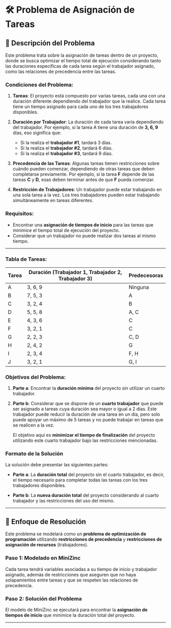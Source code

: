 # 🛠️ Problema de Asignación de Tareas

## 📜 Descripción del Problema

Este problema trata sobre la asignación de tareas dentro de un proyecto, donde se busca optimizar el tiempo total de ejecución considerando tanto las duraciones específicas de cada tarea según el trabajador asignado, como las relaciones de precedencia entre las tareas.

### Condiciones del Problema:

1. **Tareas**: El proyecto está compuesto por varias tareas, cada una con una duración diferente dependiendo del trabajador que la realice. Cada tarea tiene un tiempo asignado para cada uno de los tres trabajadores disponibles.

2. **Duración por Trabajador**: La duración de cada tarea varía dependiendo del trabajador. Por ejemplo, si la tarea A tiene una duración de **3, 6, 9** días, eso significa que:
   - Si la realiza el **trabajador #1**, tardará 3 días.
   - Si la realiza el **trabajador #2**, tardará 6 días.
   - Si la realiza el **trabajador #3**, tardará 9 días.

3. **Precedencia de las Tareas**: Algunas tareas tienen restricciones sobre cuándo pueden comenzar, dependiendo de otras tareas que deben completarse previamente. Por ejemplo, si la tarea **F** depende de las tareas **C** y **D**, esas deben terminar antes de que **F** pueda comenzar.

4. **Restricción de Trabajadores**: Un trabajador puede estar trabajando en una sola tarea a la vez. Los tres trabajadores pueden estar trabajando simultáneamente en tareas diferentes.

### Requisitos:

- Encontrar una **asignación de tiempos de inicio** para las tareas que minimice el tiempo total de ejecución del proyecto.
- Considerar que un trabajador no puede realizar dos tareas al mismo tiempo.

---

### Tabla de Tareas:

| Tarea | Duración (Trabajador 1, Trabajador 2, Trabajador 3) | Predecesoras |
|-------|------------------------------------------------------|--------------|
| A     | 3, 6, 9                                              | Ninguna      |
| B     | 7, 5, 3                                              | A            |
| C     | 3, 2, 4                                              | B            |
| D     | 5, 5, 8                                              | A, C         |
| E     | 4, 3, 6                                              | C            |
| F     | 3, 2, 1                                              | C            |
| G     | 2, 2, 3                                              | C, D         |
| H     | 2, 4, 2                                              | G            |
| I     | 2, 3, 4                                              | F, H         |
| J     | 3, 2, 1                                              | G, I         |

### Objetivos del Problema:

1. **Parte a**: Encontrar la **duración mínima** del proyecto sin utilizar un cuarto trabajador.
   
2. **Parte b**: Considerar que se dispone de un **cuarto trabajador** que puede ser asignado a tareas cuya duración sea mayor o igual a 2 días. Este trabajador puede reducir la duración de una tarea en un día, pero solo puede apoyar un máximo de 5 tareas y no puede trabajar en tareas que se realicen a la vez.

   El objetivo aquí es **minimizar el tiempo de finalización** del proyecto utilizando este cuarto trabajador bajo las restricciones mencionadas.

### Formato de la Solución

La solución debe presentar las siguientes partes:

- **Parte a**: La **duración total** del proyecto sin el cuarto trabajador, es decir, el tiempo necesario para completar todas las tareas con los tres trabajadores disponibles.
  
- **Parte b**: La **nueva duración total** del proyecto considerando al cuarto trabajador y las restricciones del uso del mismo.

---

## 🧠 Enfoque de Resolución

Este problema se modelará como un **problema de optimización de programación** utilizando **restricciones de precedencia** y **restricciones de asignación de recursos** (trabajadores).

### Paso 1: Modelado en MiniZinc
Cada tarea tendrá variables asociadas a su tiempo de inicio y trabajador asignado, además de restricciones que aseguren que no haya solapamientos entre tareas y que se respeten las relaciones de precedencia.

### Paso 2: Solución del Problema
El modelo de MiniZinc se ejecutará para encontrar la **asignación de tiempos de inicio** que minimice la duración total del proyecto.

---

